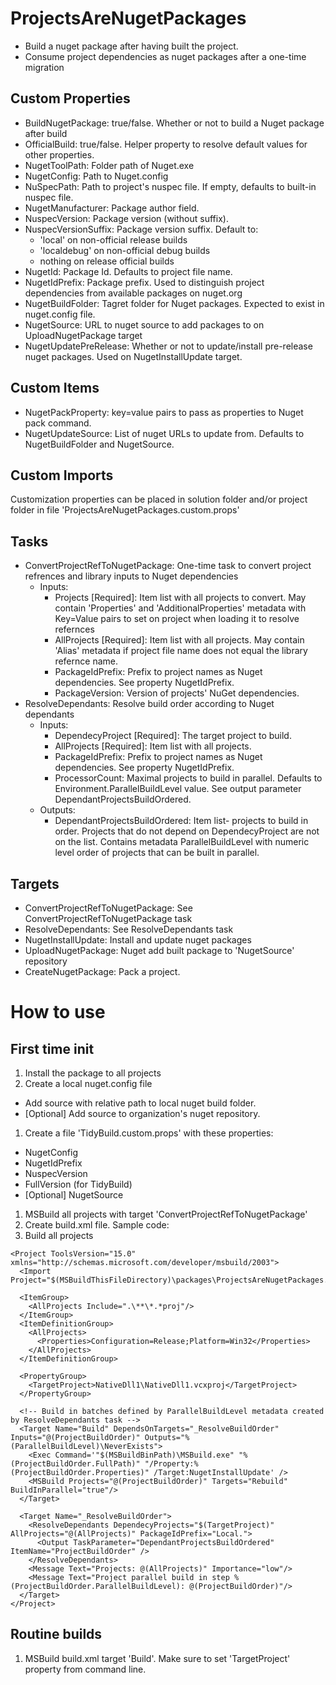 # ProjectsAreNugetPackages

- Build a nuget package after having built the project.
- Consume project dependencies as nuget packages after a one-time migration

## Custom Properties

- BuildNugetPackage: true/false. Whether or not to build a Nuget package after build
- OfficialBuild: true/false. Helper property to resolve default values for other properties.
- NugetToolPath: Folder path of Nuget.exe
- NugetConfig: Path to Nuget.config
- NuSpecPath: Path to project's nuspec file. If empty, defaults to built-in nuspec file.
- NugetManufacturer: Package author field.
- NuspecVersion: Package version (without suffix).
- NuspecVersionSuffix: Package version suffix. Default to:
  - 'local' on non-official release builds
  - 'localdebug' on non-official debug builds
  - nothing on release official builds
- NugetId: Package Id. Defaults to project file name.
- NugetIdPrefix: Package prefix. Used to distinguish project dependencies from available packages on nuget.org
- NugetBuildFolder: Tagret folder for Nuget packages. Expected to exist in nuget.config file.
- NugetSource: URL to nuget source to add packages to on UploadNugetPackage target
- NugetUpdatePreRelease: Whether or not to update/install pre-release nuget packages. Used on NugetInstallUpdate target.

## Custom Items

- NugetPackProperty: key=value pairs to pass as properties to Nuget pack command.
- NugetUpdateSource: List of nuget URLs to update from. Defaults to NugetBuildFolder and NugetSource.

## Custom Imports

Customization properties can be placed in solution folder and/or project folder in file 'ProjectsAreNugetPackages.custom.props' 

## Tasks

- ConvertProjectRefToNugetPackage: One-time task to convert project refrences and library inputs to Nuget dependencies
  - Inputs:
    - Projects [Required]: Item list with all projects to convert. May contain 'Properties' and 'AdditionalProperties' metadata with Key=Value pairs to set on project when loading it to resolve refernces
	- AllProjects [Required]: Item list with all projects. May contain 'Alias' metadata if project file name does not equal the library refernce name.
	- PackageIdPrefix: Prefix to project names as Nuget dependencies. See property NugetIdPrefix.
	- PackageVersion: Version of projects' NuGet dependencies.
- ResolveDependants: Resolve build order according to Nuget dependants
  - Inputs:
    - DependecyProject [Required]: The target project to build.
	- AllProjects [Required]: Item list with all projects.
	- PackageIdPrefix: Prefix to project names as Nuget dependencies. See property NugetIdPrefix.
	- ProcessorCount: Maximal projects to build in parallel. Defaults to Environment.ParallelBuildLevel value. See output parameter DependantProjectsBuildOrdered.
  - Outputs:
    - DependantProjectsBuildOrdered: Item list- projects to build in order. Projects that do not depend on DependecyProject are not on the list.
	  Contains metadata ParallelBuildLevel with numeric level order of projects that can be built in parallel.

## Targets

- ConvertProjectRefToNugetPackage: See ConvertProjectRefToNugetPackage task
- ResolveDependants: See ResolveDependants task
- NugetInstallUpdate: Install and update nuget packages
- UploadNugetPackage: Nuget add built package to 'NugetSource' repository
- CreateNugetPackage: Pack a project.

# How to use

## First time init

1. Install the package to all projects
1. Create a local nuget.config file
  - Add source with relative path to local nuget build folder.
  - [Optional] Add source to organization's nuget repository.
1. Create a file 'TidyBuild.custom.props' with these properties:
  - NugetConfig
  - NugetIdPrefix
  - NuspecVersion
  - FullVersion (for TidyBuild)
  - [Optional] NugetSource
1. MSBuild all projects with target 'ConvertProjectRefToNugetPackage'
1. Create build.xml file. Sample code:
1. Build all projects
~~~~~~~~~~~
<Project ToolsVersion="15.0" xmlns="http://schemas.microsoft.com/developer/msbuild/2003">
  <Import Project="$(MSBuildThisFileDirectory)\packages\ProjectsAreNugetPackages.1.0.9\build\ProjectsAreNugetPackages.tasks"/>

  <ItemGroup>
    <AllProjects Include=".\**\*.*proj"/>
  </ItemGroup>
  <ItemDefinitionGroup>
    <AllProjects>
      <Properties>Configuration=Release;Platform=Win32</Properties>
    </AllProjects>
  </ItemDefinitionGroup>

  <PropertyGroup>
    <TargetProject>NativeDll1\NativeDll1.vcxproj</TargetProject>
  </PropertyGroup>

  <!-- Build in batches defined by ParallelBuildLevel metadata created by ResolveDependants task -->
  <Target Name="Build" DependsOnTargets="_ResolveBuildOrder" Inputs="@(ProjectBuildOrder)" Outputs="%(ParallelBuildLevel)\NeverExists">
    <Exec Command='"$(MSBuildBinPath)\MSBuild.exe" "%(ProjectBuildOrder.FullPath)" "/Property:%(ProjectBuildOrder.Properties)" /Target:NugetInstallUpdate' />
    <MSBuild Projects="@(ProjectBuildOrder)" Targets="Rebuild" BuildInParallel="true"/>
  </Target>

  <Target Name="_ResolveBuildOrder">
    <ResolveDependants DependecyProjects="$(TargetProject)" AllProjects="@(AllProjects)" PackageIdPrefix="Local.">
      <Output TaskParameter="DependantProjectsBuildOrdered" ItemName="ProjectBuildOrder" />
    </ResolveDependants>
    <Message Text="Projects: @(AllProjects)" Importance="low"/>
    <Message Text="Project parallel build in step %(ProjectBuildOrder.ParallelBuildLevel): @(ProjectBuildOrder)"/>
  </Target>
</Project>
~~~~~~~~~~~

## Routine builds

1. MSBuild build.xml target 'Build'. Make sure to set 'TargetProject' property from command line.
